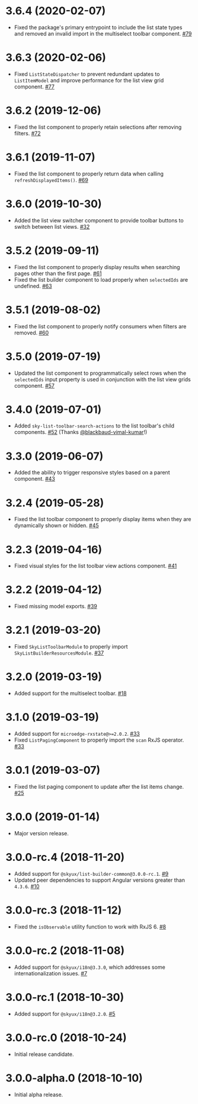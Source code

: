 # 3.6.4 (2020-02-07)

- Fixed the package's primary entrypoint to include the list state types and removed an invalid import in the multiselect toolbar component. [#79](https://github.com/blackbaud/skyux-list-builder/pull/79)

# 3.6.3 (2020-02-06)

- Fixed `ListStateDispatcher` to prevent redundant updates to `ListItemModel` and improve performance for the list view grid component. [#77](https://github.com/blackbaud/skyux-list-builder/pull/77)

# 3.6.2 (2019-12-06)

- Fixed the list component to properly retain selections after removing filters. [#72](https://github.com/blackbaud/skyux-list-builder/pull/72)

# 3.6.1 (2019-11-07)

- Fixed the list component to properly return data when calling `refreshDisplayedItems()`. [#69](https://github.com/blackbaud/skyux-list-builder/pull/69)

# 3.6.0 (2019-10-30)

- Added the list view switcher component to provide toolbar buttons to switch between list views. [#32](https://github.com/blackbaud/skyux-list-builder/pull/32)

# 3.5.2 (2019-09-11)

- Fixed the list component to properly display results when searching pages other than the first page. [#61](https://github.com/blackbaud/skyux-list-builder/pull/61)
- Fixed the list builder component to load properly when `selectedIds` are undefined. [#63](https://github.com/blackbaud/skyux-list-builder/pull/63)

# 3.5.1 (2019-08-02)

- Fixed the list component to properly notify consumers when filters are removed. [#60](https://github.com/blackbaud/skyux-list-builder/pull/60)

# 3.5.0 (2019-07-19)

- Updated the list component to programmatically select rows when the `selectedIds` input property is used in conjunction with the list view grids component. [#57](https://github.com/blackbaud/skyux-list-builder/pull/57)

# 3.4.0 (2019-07-01)

- Added `sky-list-toolbar-search-actions` to the list toolbar's child components. [#52](https://github.com/blackbaud/skyux-list-builder/pull/52) (Thanks [@blackbaud-vimal-kumar](https://github.com/blackbaud-vimal-kumar)!)

# 3.3.0 (2019-06-07)

- Added the ability to trigger responsive styles based on a parent component. [#43](https://github.com/blackbaud/skyux-list-builder/pull/43)

# 3.2.4 (2019-05-28)

- Fixed the list toolbar component to properly display items when they are dynamically shown or hidden. [#45](https://github.com/blackbaud/skyux-list-builder/pull/45)

# 3.2.3 (2019-04-16)

- Fixed visual styles for the list toolbar view actions component. [#41](https://github.com/blackbaud/skyux-list-builder/pull/41)

# 3.2.2 (2019-04-12)

- Fixed missing model exports. [#39](https://github.com/blackbaud/skyux-list-builder/pull/39)

# 3.2.1 (2019-03-20)

- Fixed `SkyListToolbarModule` to properly import `SkyListBuilderResourcesModule`. [#37](https://github.com/blackbaud/skyux-list-builder/pull/37/)

# 3.2.0 (2019-03-19)

- Added support for the multiselect toolbar. [#18](https://github.com/blackbaud/skyux-list-builder/pull/18/)

# 3.1.0 (2019-03-19)

- Added support for `microedge-rxstate@>=2.0.2`. [#33](https://github.com/blackbaud/skyux-list-builder/pull/33)
- Fixed `ListPagingComponent` to properly import the `scan` RxJS operator. [#33](https://github.com/blackbaud/skyux-list-builder/pull/33)

# 3.0.1 (2019-03-07)

- Fixed the list paging component to update after the list items change. [#25](https://github.com/blackbaud/skyux-list-builder/pull/25)

# 3.0.0 (2019-01-14)

- Major version release.

# 3.0.0-rc.4 (2018-11-20)

 - Added support for `@skyux/list-builder-common@3.0.0-rc.1`. [#9](https://github.com/blackbaud/skyux-list-builder/pull/9)
 - Updated peer dependencies to support Angular versions greater than `4.3.6`. [#10](https://github.com/blackbaud/skyux-list-builder/pull/10)

# 3.0.0-rc.3 (2018-11-12)

- Fixed the `isObservable` utility function to work with RxJS 6. [#8](https://github.com/blackbaud/skyux-list-builder/pull/8)

# 3.0.0-rc.2 (2018-11-08)

- Added support for `@skyux/i18n@3.3.0`, which addresses some internationalization issues. [#7](https://github.com/blackbaud/skyux-list-builder/pull/7)

# 3.0.0-rc.1 (2018-10-30)

- Added support for `@skyux/i18n@3.2.0`. [#5](https://github.com/blackbaud/skyux-list-builder/pull/5)

# 3.0.0-rc.0 (2018-10-24)

- Initial release candidate.

# 3.0.0-alpha.0 (2018-10-10)

- Initial alpha release.
